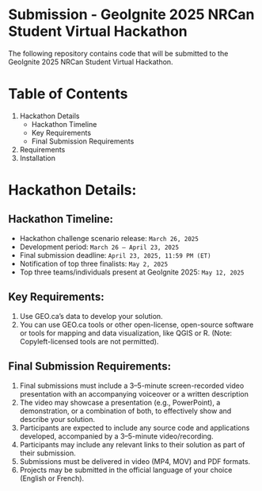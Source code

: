 # Submission - GeoIgnite 2025 NRCan Student Virtual Hackathon

The following repository contains code that will be submitted to the GeoIgnite 2025 NRCan Student Virtual Hackathon.

# Table of Contents

1. Hackathon Details
    * Hackathon Timeline
    * Key Requirements
    * Final Submission Requirements
2. Requirements
3. Installation

# Hackathon Details: 

## Hackathon Timeline:  
* Hackathon challenge scenario release: `March 26, 2025`
* Development period: `March 26 – April 23, 2025`
* Final submission deadline: `April 23, 2025, 11:59 PM (ET)`
* Notification of top three finalists: `May 2, 2025`
* Top three teams/individuals present at GeoIgnite 2025: `May 12, 2025`  

## Key Requirements:

1. Use GEO.ca’s data to develop your solution.
2. You can use GEO.ca tools or other open-license, open-source software or tools for mapping and data visualization, like QGIS or R. (Note: Copyleft-licensed tools are not permitted).

## Final Submission Requirements:  
1. Final submissions must include a 3–5-minute screen-recorded video presentation with an accompanying voiceover or a written description 
2. The video may showcase a presentation (e.g., PowerPoint), a demonstration, or a combination of both, to effectively show and describe your solution. 
3. Participants are expected to include any source code and applications developed, accompanied by a 3–5-minute video/recording.   
4. Participants may include any relevant links to their solution as part of their submission. 
5. Submissions must be delivered in video (MP4, MOV) and PDF formats.  
6. Projects may be submitted in the official language of your choice (English or French).




    
